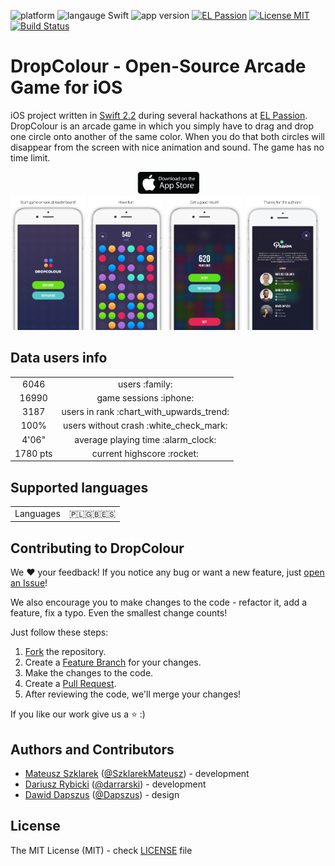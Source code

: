 ![platform](https://img.shields.io/badge/platform-iOS-brightgreen.svg)
![langauge Swift](https://img.shields.io/badge/language-Swift%202.2-brightgreen.svg)
![app version](https://img.shields.io/badge/version-1.0.3-brightgreen.svg)
[![EL Passion](https://img.shields.io/badge/supported%20by-EL%20Passion-brightgreen.svg)](http://www.elpassion.com)
[![License MIT](https://img.shields.io/badge/license-MIT-brightgreen.svg)](LICENSE)
[![Build Status](https://travis-ci.org/elpassion/DropColour-iOS.svg?branch=master)](https://travis-ci.org/elpassion/DropColour-iOS)

# DropColour - Open-Source Arcade Game for iOS

iOS project written in <a href="https://github.com/apple/swift">Swift 2.2</a> during several hackathons at <a href="http://www.elpassion.com">EL Passion</a>. DropColour is an arcade game in which you simply have to drag and drop one circle onto another of the same color. When you do that both circles will disappear from the screen with nice animation and sound. The game has no time limit.

<div style="margin: 0 auto; text-align: center;">
    <a href="https://t.co/5GlrejZSJe"><img src="Images/app-store-logo.png" width="20%"></a>
</div>

<img src="Images/1.jpg" width="24%"/>
<img src="Images/2.jpg" width="24%"/>
<img src="Images/3.jpg" width="24%"/>
<img src="Images/4.jpg" width="24%"/>

## Data users info

<table>
  <tr align="center">
    <td>6046</td>
    <td>users :family:</td>
  </tr>
  <tr align="center">
    <td>16990</td>
    <td>game sessions :iphone:</td>
  </tr>
  <tr align="center">
    <td>3187</td>
    <td>users in rank :chart_with_upwards_trend:</td>
  </tr>
  <tr align="center">
    <td>100%</td>
    <td>users without crash :white_check_mark:</td>
  </tr>
  <tr align="center">
    <td>4'06"</a></td>
    <td>average playing time :alarm_clock:</td>
  </tr>
  <tr align="center">
    <td>1780 pts</a></td>
    <td>current highscore :rocket:</td>
  </tr>
</table>

## Supported languages

<table>
  <tr align="center">
    <td>Languages</a></td>
    <td>🇵🇱🇬🇧🇪🇸</td>
  </tr>
</table>

## Contributing to DropColour

We :heart: your feedback! If you notice any bug or want a new feature, just [open an Issue](https://github.com/elpassion/DropColour-iOS/issues/new)!

We also encourage you to make changes to the code - refactor it, add a feature, fix a typo. Even the smallest change counts!

Just follow these steps:

1. [Fork](https://help.github.com/articles/fork-a-repo/) the repository.
2. Create a [Feature Branch](https://help.github.com/articles/creating-and-deleting-branches-within-your-repository/) for your changes.
3. Make the changes to the code.
4. Create a [Pull Request](https://help.github.com/articles/creating-a-pull-request/).
5. After reviewing the code, we'll merge your changes!

If you like our work give us a :star: :)

## Authors and Contributors

- [Mateusz Szklarek](https://github.com/mateuszszklarek) ([@SzklarekMateusz](https://twitter.com/SzklarekMateusz)) - development
- [Dariusz Rybicki](https://github.com/darrarski) ([@darrarski](https://twitter.com/darrarski)) - development
- [Dawid Dapszus](https://dribbble.com/dashoo) ([@Dapszus](https://twitter.com/dapszus)) - design

## License

The MIT License (MIT) - check [LICENSE](LICENSE) file
